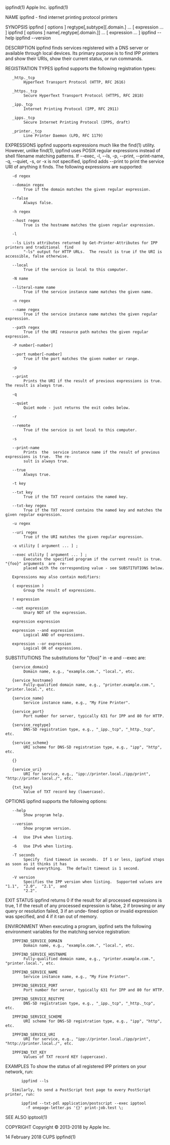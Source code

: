 ippfind(1)                                    Apple Inc.                                    ippfind(1)

NAME
       ippfind - find internet printing protocol printers

SYNOPSIS
       ippfind [ options ] regtype[,subtype][.domain.] ... [ expression
        ... ]
       ippfind [ options ] name[.regtype[.domain.]] ... [ expression
        ... ]
       ippfind --help
       ippfind --version

DESCRIPTION
       ippfind  finds  services  registered with a DNS server or available through local devices.  Its
       primary purpose is to find IPP printers and show their URIs, show their current status, or  run
       commands.

   REGISTRATION TYPES
       ippfind supports the following registration types:

       _http._tcp
            HyperText Transport Protocol (HTTP, RFC 2616)

       _https._tcp
            Secure HyperText Transport Protocol (HTTPS, RFC 2818)

       _ipp._tcp
            Internet Printing Protocol (IPP, RFC 2911)

       _ipps._tcp
            Secure Internet Printing Protocol (IPPS, draft)

       _printer._tcp
            Line Printer Daemon (LPD, RFC 1179)

   EXPRESSIONS
       ippfind  supports  expressions much like the find(1) utility.  However, unlike find(1), ippfind
       uses POSIX regular expressions instead of shell filename matching  patterns.   If  --exec,  -l,
       --ls,  -p, --print, --print-name, -q, --quiet, -s, or -x is not specified, ippfind adds --print
       to print the service URI of anything it finds.  The following expressions are supported:

       -d regex

       --domain regex
            True if the domain matches the given regular expression.

       --false
            Always false.

       -h regex

       --host regex
            True is the hostname matches the given regular expression.

       -l

       --ls Lists attributes returned by Get-Printer-Attributes for IPP printers and traditional  find
            "-ls" output for HTTP URLs.  The result is true if the URI is accessible, false otherwise.

       --local
            True if the service is local to this computer.

       -N name

       --literal-name name
            True if the service instance name matches the given name.

       -n regex

       --name regex
            True if the service instance name matches the given regular expression.

       --path regex
            True if the URI resource path matches the given regular expression.

       -P number[-number]

       --port number[-number]
            True if the port matches the given number or range.

       -p

       --print
            Prints the URI if the result of previous expressions is true.  The result is always true.

       -q

       --quiet
            Quiet mode - just returns the exit codes below.

       -r

       --remote
            True if the service is not local to this computer.

       -s

       --print-name
            Prints  the  service instance name if the result of previous expressions is true.  The re‐
            sult is always true.

       --true
            Always true.

       -t key

       --txt key
            True if the TXT record contains the named key.

       --txt-key regex
            True if the TXT record contains the named key and matches the given regular expression.

       -u regex

       --uri regex
            True if the URI matches the given regular expression.

       -x utility [ argument ... ] ;

       --exec utility [ argument ... ] ;
            Executes the specified program if the current result is true.  "{foo}" arguments  are  re‐
            placed with the corresponding value - see SUBSTITUTIONS below.

       Expressions may also contain modifiers:

       ( expression )
            Group the result of expressions.

       ! expression

       --not expression
            Unary NOT of the expression.

       expression expression

       expression --and expression
            Logical AND of expressions.

       expression --or expression
            Logical OR of expressions.

   SUBSTITUTIONS
       The substitutions for "{foo}" in -e and --exec are:

       {service_domain}
            Domain name, e.g., "example.com.", "local.", etc.

       {service_hostname}
            Fully-qualified domain name, e.g., "printer.example.com.", "printer.local.", etc.

       {service_name}
            Service instance name, e.g., "My Fine Printer".

       {service_port}
            Port number for server, typically 631 for IPP and 80 for HTTP.

       {service_regtype}
            DNS-SD registration type, e.g., "_ipp._tcp", "_http._tcp", etc.

       {service_scheme}
            URI scheme for DNS-SD registration type, e.g., "ipp", "http", etc.

       {}

       {service_uri}
            URI for service, e.g., "ipp://printer.local./ipp/print", "http://printer.local./", etc.

       {txt_key}
            Value of TXT record key (lowercase).

OPTIONS
       ippfind supports the following options:

       --help
            Show program help.

       --version
            Show program version.

       -4   Use IPv4 when listing.

       -6   Use IPv6 when listing.

       -T seconds
            Specify  find timeout in seconds.  If 1 or less, ippfind stops as soon as it thinks it has
            found everything.  The default timeout is 1 second.

       -V version
            Specifies the IPP version when listing.  Supported values are  "1.1",  "2.0",  "2.1",  and
            "2.2".

EXIT STATUS
       ippfind  returns  0 if the result for all processed expressions is true, 1 if the result of any
       processed expression is false, 2 if browsing or any query or resolution failed, 3 if  an  unde‐
       fined option or invalid expression was specified, and 4 if it ran out of memory.

ENVIRONMENT
       When  executing  a  program,  ippfind sets the following environment variables for the matching
       service registration:

       IPPFIND_SERVICE_DOMAIN
            Domain name, e.g., "example.com.", "local.", etc.

       IPPFIND_SERVICE_HOSTNAME
            Fully-qualified domain name, e.g., "printer.example.com.", "printer.local.", etc.

       IPPFIND_SERVICE_NAME
            Service instance name, e.g., "My Fine Printer".

       IPPFIND_SERVICE_PORT
            Port number for server, typically 631 for IPP and 80 for HTTP.

       IPPFIND_SERVICE_REGTYPE
            DNS-SD registration type, e.g., "_ipp._tcp", "_http._tcp", etc.

       IPPFIND_SERVICE_SCHEME
            URI scheme for DNS-SD registration type, e.g., "ipp", "http", etc.

       IPPFIND_SERVICE_URI
            URI for service, e.g., "ipp://printer.local./ipp/print", "http://printer.local./", etc.

       IPPFIND_TXT_KEY
            Values of TXT record KEY (uppercase).

EXAMPLES
       To show the status of all registered IPP printers on your network, run:

           ippfind --ls

       Similarly, to send a PostScript test page to every PostScript printer, run:

           ippfind --txt-pdl application/postscript --exec ipptool
             -f onepage-letter.ps '{}' print-job.test \;

SEE ALSO
       ipptool(1)

COPYRIGHT
       Copyright © 2013-2018 by Apple Inc.

14 February 2018                                 CUPS                                       ippfind(1)
